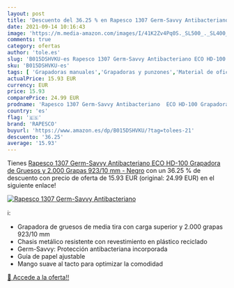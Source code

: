 ```yaml
---
layout: post
title: 'Descuento del 36.25 % en Rapesco 1307 Germ-Savvy Antibacteriano  '
date: 2021-09-14 10:16:43
image: 'https://m.media-amazon.com/images/I/41K2Zv4Pq0S._SL500_._SL400_.jpg'
comments: true
category: ofertas
author: 'tole.es'
slug: 'B015DSHVKU-es Rapesco 1307 Germ-Savvy Antibacteriano ECO HD-100...'
sku: 'B015DSHVKU-es'
tags: [ 'Grapadoras manuales','Grapadoras y punzones','Material de oficina','Oficina y papelería','grapadora','rapesco', ]
actualPrice: 15.93 EUR
currency: EUR
price: 15.93
comparePrice: 24.99 EUR
prodname: 'Rapesco 1307 Germ-Savvy Antibacteriano  ECO HD-100 Grapadora de Gruesos y 2.000 Grapas 923/10 mm - Negro'
country: 'es'
flag: '🇪🇸'
brand: 'RAPESCO'
buyurl: 'https://www.amazon.es/dp/B015DSHVKU/?tag=tolees-21'
descuento: '36.25'
average: '15.93'
---
```


Tienes [Rapesco 1307 Germ-Savvy Antibacteriano  ECO HD-100 Grapadora de Gruesos y 2.000 Grapas 923/10 mm - Negro](https://www.amazon.es/dp/B015DSHVKU/?tag=tolees-21) con un 36.25 % de descuento con precio de oferta de 15.93 EUR (original: 24.99 EUR) en el siguiente enlace!

[![Rapesco 1307 Germ-Savvy Antibacteriano  ](https://m.media-amazon.com/images/I/41K2Zv4Pq0S._SL500_._SL400_.jpg)](https://www.amazon.es/dp/B015DSHVKU/?tag=tolees-21)

ℹ️:

- Grapadora de gruesos de media tira con carga superior y 2.000 grapas 923/10 mm
- Chasis metálico resistente con revestimiento en plástico reciclado
- Germ-Savvy: Protección antibacteriana incorporada
- Guía de papel ajustable
- Mango suave al tacto para optimizar la comodidad

[🛒 Accede a la oferta!!](https://www.amazon.es/dp/B015DSHVKU/?tag=tolees-21)
